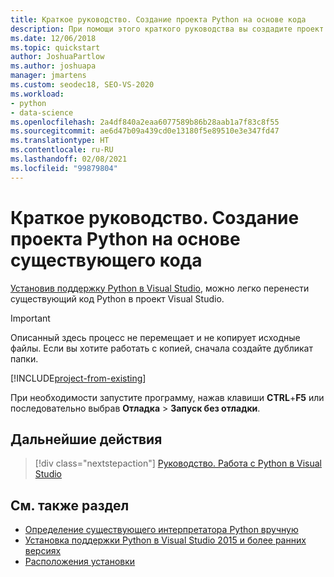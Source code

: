 ```yaml
---
title: Краткое руководство. Создание проекта Python на основе кода
description: При помощи этого краткого руководства вы создадите проект Visual Studio для Python из существующей папки на основе удобного шаблона.
ms.date: 12/06/2018
ms.topic: quickstart
author: JoshuaPartlow
ms.author: joshuapa
manager: jmartens
ms.custom: seodec18, SEO-VS-2020
ms.workload:
- python
- data-science
ms.openlocfilehash: 2a4df840a2eaa6077589b86b28aab1a7f83c8f55
ms.sourcegitcommit: ae6d47b09a439cd0e13180f5e89510e3e347fd47
ms.translationtype: HT
ms.contentlocale: ru-RU
ms.lasthandoff: 02/08/2021
ms.locfileid: "99879804"
---
```

# <a name="quickstart-create-a-python-project-from-existing-code"></a>Краткое руководство. Создание проекта Python на основе существующего кода

[Установив поддержку Python в Visual Studio](installing-python-support-in-visual-studio.md), можно легко перенести существующий код Python в проект Visual Studio.

> [!Important]
> Описанный здесь процесс не перемещает и не копирует исходные файлы. Если вы хотите работать с копией, сначала создайте дубликат папки.

[!INCLUDE[project-from-existing](includes/project-from-existing.md)]

При необходимости запустите программу, нажав клавиши **CTRL**+**F5** или последовательно выбрав **Отладка** > **Запуск без отладки**.

## <a name="next-steps"></a>Дальнейшие действия

> [!div class="nextstepaction"]
> [Руководство. Работа с Python в Visual Studio](tutorial-working-with-python-in-visual-studio-step-01-create-project.md)

## <a name="see-also"></a>См. также раздел

- [Определение существующего интерпретатора Python вручную](managing-python-environments-in-visual-studio.md#manually-identify-an-existing-environment)
- [Установка поддержки Python в Visual Studio 2015 и более ранних версиях](installing-python-support-in-visual-studio.md)
- [Расположения установки](installing-python-support-in-visual-studio.md#install-locations)
